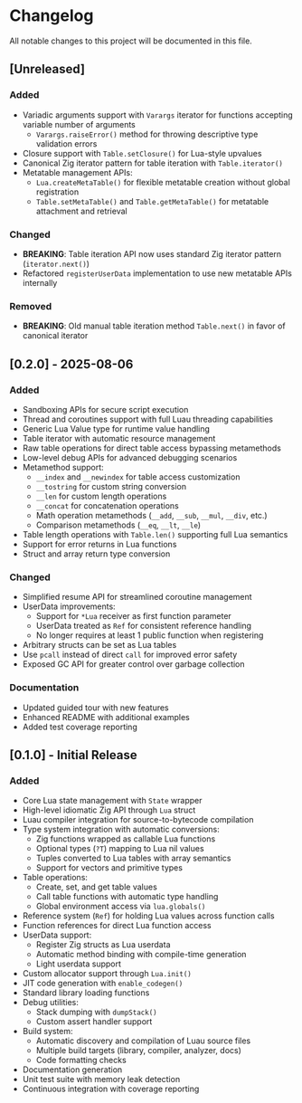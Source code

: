 # Changelog

All notable changes to this project will be documented in this file.

## [Unreleased]

### Added
- Variadic arguments support with `Varargs` iterator for functions accepting variable number of arguments
  - `Varargs.raiseError()` method for throwing descriptive type validation errors
- Closure support with `Table.setClosure()` for Lua-style upvalues
- Canonical Zig iterator pattern for table iteration with `Table.iterator()`
- Metatable management APIs:
  - `Lua.createMetaTable()` for flexible metatable creation without global registration
  - `Table.setMetaTable()` and `Table.getMetaTable()` for metatable attachment and retrieval

### Changed
- **BREAKING**: Table iteration API now uses standard Zig iterator pattern (`iterator.next()`)
- Refactored `registerUserData` implementation to use new metatable APIs internally

### Removed
- **BREAKING**: Old manual table iteration method `Table.next()` in favor of canonical iterator

## [0.2.0] - 2025-08-06

### Added
- Sandboxing APIs for secure script execution
- Thread and coroutines support with full Luau threading capabilities
- Generic Lua Value type for runtime value handling
- Table iterator with automatic resource management
- Raw table operations for direct table access bypassing metamethods
- Low-level debug APIs for advanced debugging scenarios
- Metamethod support:
  - `__index` and `__newindex` for table access customization
  - `__tostring` for custom string conversion
  - `__len` for custom length operations
  - `__concat` for concatenation operations
  - Math operation metamethods (`__add`, `__sub`, `__mul`, `__div`, etc.)
  - Comparison metamethods (`__eq`, `__lt`, `__le`)
- Table length operations with `Table.len()` supporting full Lua semantics
- Support for error returns in Lua functions
- Struct and array return type conversion

### Changed
- Simplified resume API for streamlined coroutine management
- UserData improvements:
  - Support for `*Lua` receiver as first function parameter
  - UserData treated as `Ref` for consistent reference handling
  - No longer requires at least 1 public function when registering
- Arbitrary structs can be set as Lua tables
- Use `pcall` instead of direct `call` for improved error safety
- Exposed GC API for greater control over garbage collection

### Documentation
- Updated guided tour with new features
- Enhanced README with additional examples
- Added test coverage reporting

## [0.1.0] - Initial Release

### Added
- Core Lua state management with `State` wrapper
- High-level idiomatic Zig API through `Lua` struct
- Luau compiler integration for source-to-bytecode compilation
- Type system integration with automatic conversions:
  - Zig functions wrapped as callable Lua functions
  - Optional types (`?T`) mapping to Lua nil values
  - Tuples converted to Lua tables with array semantics
  - Support for vectors and primitive types
- Table operations:
  - Create, set, and get table values
  - Call table functions with automatic type handling
  - Global environment access via `lua.globals()`
- Reference system (`Ref`) for holding Lua values across function calls
- Function references for direct Lua function access
- UserData support:
  - Register Zig structs as Lua userdata
  - Automatic method binding with compile-time generation
  - Light userdata support
- Custom allocator support through `Lua.init()`
- JIT code generation with `enable_codegen()`
- Standard library loading functions
- Debug utilities:
  - Stack dumping with `dumpStack()`
  - Custom assert handler support
- Build system:
  - Automatic discovery and compilation of Luau source files
  - Multiple build targets (library, compiler, analyzer, docs)
  - Code formatting checks
- Documentation generation
- Unit test suite with memory leak detection
- Continuous integration with coverage reporting
